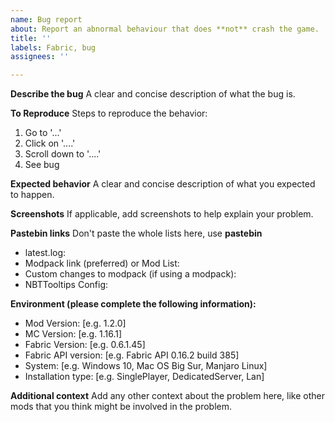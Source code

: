 ```yaml
---
name: Bug report
about: Report an abnormal behaviour that does **not** crash the game.
title: ''
labels: Fabric, bug
assignees: ''

---
```


**Describe the bug**
A clear and concise description of what the bug is.

**To Reproduce**
Steps to reproduce the behavior:
1. Go to '...'
2. Click on '....'
3. Scroll down to '....'
4. See bug

**Expected behavior**
A clear and concise description of what you expected to happen.

**Screenshots**
If applicable, add screenshots to help explain your problem.

**Pastebin links**
Don't paste the whole lists here, use **pastebin**
 - latest.log: 
 - Modpack link (preferred) or Mod List:
 - Custom changes to modpack (if using a modpack):
 - NBTTooltips Config:

**Environment (please complete the following information):**
 - Mod Version: [e.g. 1.2.0]
 - MC Version: [e.g. 1.16.1]
 - Fabric Version: [e.g. 0.6.1.45]
 - Fabric API version: [e.g. Fabric API 0.16.2 build 385]
 - System: [e.g. Windows 10, Mac OS Big Sur, Manjaro Linux] 
 - Installation type: [e.g. SinglePlayer, DedicatedServer, Lan]

**Additional context**
Add any other context about the problem here, like other mods that you think might be involved in the problem.
